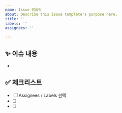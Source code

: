 ```yaml
---
name: Issue 템플릿
about: Describe this issue template's purpose here.
title: ''
labels: ''
assignees: ''

---
```


<!--- 
❗️ 이슈 제목은 아래의 형식을 맞춰주세요 
- `[FEAT]` : 새로운 기능 구현
- `[CHORE]` : 동작에 영향 없는 코드 or 변경 없는 변경 사항(주석 추가 등)
- `[ADD]` : Feat 이외의 부수적인 코드 추가, 라이브러리 추가, 새로운 파일 생성
- `[DEL]` : 쓸모 없는 코드 삭제
- `[RENAME]` : 파일 명, 변수 명 수정
- `[FIX]` : 코드 수정, 버그/오류 해결
- `[DOCS]` : README나 WIKI 등의 문서 수정
- `[DEPLOY]`: 배포 관련
- `[REFACTOR]` : 전면 수정, 코드 리팩토링
- `[MERGE]`: 다른 브랜치와 병합
- `[TEST]`: 테스트 추가/수정
- `[HOTFIX]` : 급한 핫픽스
-->

## ✨ 이슈 내용

-

## ✅ 체크리스트

- [ ] Assignees / Labels 선택
- [ ] 
- [ ]
